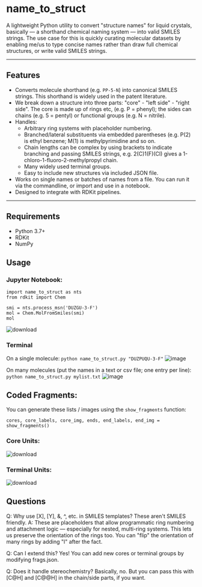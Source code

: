 # name_to_struct

A lightweight Python utility to convert "structure names" for liquid crystals, basically — a shorthand chemical naming system — into valid SMILES strings. The use case for this is quickly curating molecular datasets by enabling me/us to type concise names rather than draw full chemical structures, or write valid SMILES strings.

---

## Features

- Converts molecule shorthand (e.g. `PP-5-N`) into canonical SMILES strings. This shorthand is widely used in the patent literature.
- We break down a structure into three parts: "core" - "left side" - "right side". The core is made up of rings etc, (e.g. P = phenyl); the sides can chains (e.g. 5 = pentyl) or functional groups (e.g. N = nitrile). 
- Handles:
  - Arbitrary ring systems with placeholder numbering.
  - Branched/lateral substituents via embedded parentheses (e.g. P(2) is ethyl benzene; M(1) is methylpyrimidine and so on.
  - Chain lengths can be complex by using brackets to indicate branching and passing SMILES strings, e.g. 2(C)1(F)(Cl) gives a 1-chloro-1-fluoro-2-methylpropyl chain.
  - Many widely used terminal groups.
  - Easy to include new structures via included JSON file.
- Works on single names or batches of names from a file. You can run it via the commandline, or import and use in a notebook.
- Designed to integrate with RDKit pipelines.

---

## Requirements

- Python 3.7+
- RDKit
- NumPy

## Usage
### Jupyter Notebook:
```
import name_to_struct as nts
from rdkit import Chem

smi = nts.process_msn('DUZGU-3-F')
mol = Chem.MolFromSmiles(smi)
mol
```
![download](https://github.com/user-attachments/assets/7caf31a5-6ac2-49e1-aa51-2fbb665fecc3)
### Terminal 
On a single molecule:
```python name_to_struct.py "DUZPUQU-3-F"```
![image](https://github.com/user-attachments/assets/f2ddc411-49f7-4c50-80bc-16887d66f6e9)

On many molecules (put the names in a text or csv file; one entry per line):
```python name_to_struct.py mylist.txt```
![image](https://github.com/user-attachments/assets/b36db25d-2aaf-4a25-8a6b-255e32a6f851)

## Coded Fragments:
You can generate these lists / images using the ```show_fragments``` function:

```cores, core_labels, core_img, ends, end_labels, end_img = show_fragments()```
### Core Units:
![download](https://github.com/user-attachments/assets/76594044-dc20-43bd-8e1a-587a9e915aaf)<br>
### Terminal Units:
![download](https://github.com/user-attachments/assets/c7ea1515-9caf-49e0-9160-ca23a6af3ecf)<br>

## Questions
Q: Why use [X], [Y], &, ^, etc. in SMILES templates? These aren't SMILES friendly.
A: These are placeholders that allow programmatic ring numbering and attachment logic — especially for nested, multi-ring systems. This lets us preserve the orientation of the rings too. You can "flip" the orientation of many rings by adding "l" after the fact.

Q: Can I extend this?
Yes! You can add new cores or terminal groups by modifying frags.json. 

Q: Does it handle stereochemistry?
Basically, no. But you can pass this with [C@H] and [C@@H] in the chain/side parts, if you want.

